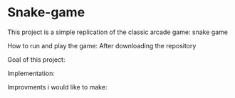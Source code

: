 # Snake-game
This project is a simple replication of the classic arcade game: snake game

How to run and play the game:
After downloading the repository

Goal of this project:


Implementation:


Improvments i would like to make:
